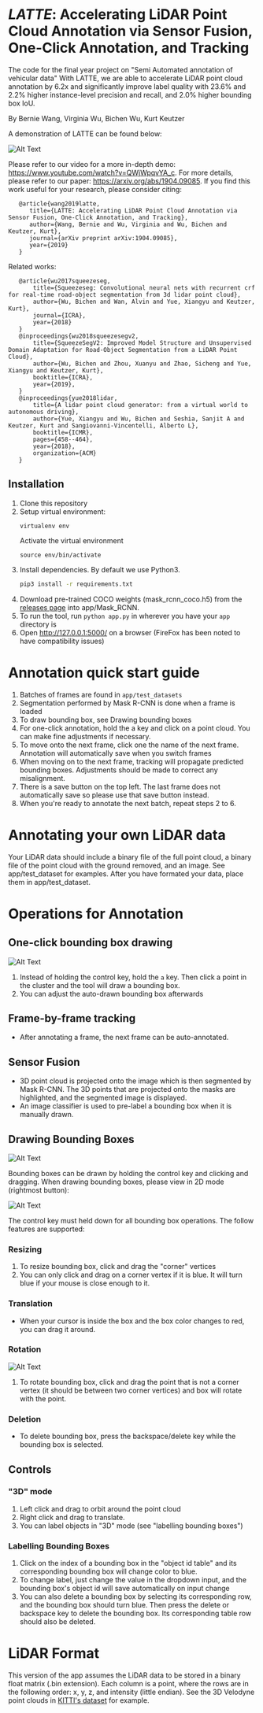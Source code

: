 # _LATTE_: Accelerating LiDAR Point Cloud Annotation via Sensor Fusion, One-Click Annotation, and Tracking

The code for the final year project on "Semi Automated annotation of vehicular data"
With LATTE, we are able to accelerate LiDAR point cloud annotation by 6.2x and significantly improve label quality with 23.6% and 2.2% higher instance-level precision and recall, and 2.0% higher bounding box IoU.

By Bernie Wang, Virginia Wu, Bichen Wu, Kurt Keutzer

A demonstration of LATTE can be found below:

![Alt Text](https://github.com/bernwang/LiDAR-annotator/blob/master/gifs/github_repo_demo.gif)

Please refer to our video for a more in-depth demo: https://www.youtube.com/watch?v=QWjWpqvYA_c. For more details, please refer to our paper: https://arxiv.org/abs/1904.09085. If you find this work useful for your research, please consider citing:
``` 
   @article{wang2019latte,
      title={LATTE: Accelerating LiDAR Point Cloud Annotation via Sensor Fusion, One-Click Annotation, and Tracking},
      author={Wang, Bernie and Wu, Virginia and Wu, Bichen and Keutzer, Kurt},
      journal={arXiv preprint arXiv:1904.09085},
      year={2019}
   }
   ```
   
Related works:
```
   @article{wu2017squeezeseg,
       title={Squeezeseg: Convolutional neural nets with recurrent crf for real-time road-object segmentation from 3d lidar point cloud},
       author={Wu, Bichen and Wan, Alvin and Yue, Xiangyu and Keutzer, Kurt},
       journal={ICRA},
       year={2018}
   }
   @inproceedings{wu2018squeezesegv2,
       title={SqueezeSegV2: Improved Model Structure and Unsupervised Domain Adaptation for Road-Object Segmentation from a LiDAR Point            Cloud},
       author={Wu, Bichen and Zhou, Xuanyu and Zhao, Sicheng and Yue, Xiangyu and Keutzer, Kurt},
       booktitle={ICRA},
       year={2019},
   }
   @inproceedings{yue2018lidar,
       title={A lidar point cloud generator: from a virtual world to autonomous driving},
       author={Yue, Xiangyu and Wu, Bichen and Seshia, Sanjit A and Keutzer, Kurt and Sangiovanni-Vincentelli, Alberto L},
       booktitle={ICMR},
       pages={458--464},
       year={2018},
       organization={ACM}
   }
```

## Installation
1. Clone this repository
2. Setup virtual environment:
   ```Shell
   virtualenv env
   ```
   Activate the virtual environment
   ```Shell
   source env/bin/activate
   ```
3. Install dependencies. By default we use Python3.
   ```bash
   pip3 install -r requirements.txt
   ```
4. Download pre-trained COCO weights (mask_rcnn_coco.h5) from the [releases page](https://github.com/matterport/Mask_RCNN/releases) into app/Mask_RCNN.
5. To run the tool, run `python app.py` in wherever you have your `app` directory is
6. Open http://127.0.0.1:5000/ on a browser (FireFox has been noted to have compatibility issues)

# Annotation quick start guide
1. Batches of frames are found in `app/test_datasets`
2. Segmentation performed by Mask R-CNN is done when a frame is loaded
3. To draw bounding box, see Drawing bounding boxes
4. For one-click annotation, hold the a key and click on a point cloud. You can make fine adjustments if necessary. 
5. To move onto the next frame, click one the name of the next frame. Annotation will automatically save when you switch frames
6. When moving on to the next frame, tracking will propagate predicted bounding boxes. Adjustments should be made to correct any misalignment. 
7. There is a save button on the top left. The last frame does not automatically save so please use that save button instead. 
8. When you're ready to annotate the next batch, repeat steps 2 to 6.

# Annotating your own LiDAR data
Your LiDAR data should include a binary file of the full point cloud, a binary file of the point cloud with the ground removed, and an image. See app/test_dataset for examples. After you have formated your data, place them in app/test_dataset. 

# Operations for Annotation

## One-click bounding box drawing
![Alt Text](https://github.com/bernwang/LiDAR-annotator/blob/master/gifs/one_click_annotation_cropped.gif)
1. Instead of holding the control key, hold the `a` key. Then click a point in the cluster and the tool will draw a bounding box. 
2. You can adjust the auto-drawn bounding box afterwards

## Frame-by-frame tracking
- After annotating a frame, the next frame can be auto-annotated. 

## Sensor Fusion
- 3D point cloud is projected onto the image which is then segmented by Mask R-CNN. The 3D points that are projected onto the masks are highlighted, and the segmented image is displayed.
- An image classifier is used to pre-label a bounding box when it is manually drawn. 

## Drawing Bounding Boxes

![Alt Text](https://github.com/bernwang/LiDAR-annotator/blob/master/gifs/step1.gif)

Bounding boxes can be drawn by holding the control key and clicking and dragging. When drawing bounding boxes, please view in 2D mode (rightmost button): 

![Alt Text](https://github.com/bernwang/LiDAR-annotator/blob/master/images/different_modes.png)

The control key must held down for all bounding box operations. The follow features are supported:
### Resizing
1. To resize bounding box, click and drag the "corner" vertices
2. You can only click and drag on a corner vertex if it is blue. It will turn blue if your mouse is close enough to it. 

### Translation
- When your cursor is inside the box and the box color changes to red, you can drag it around. 

### Rotation

![Alt Text](https://github.com/bernwang/LiDAR-annotator/blob/master/images/bounding_box.png)

1. To rotate bounding box, click and drag the point that is not a corner vertex (it should be between two corner vertices) and box will rotate with the point. 

### Deletion
- To delete bounding box, press the backspace/delete key while the bounding box is selected. 

## Controls
### "3D" mode
1. Left click and drag to orbit around the point cloud
2. Right click and drag to translate.
3. You can label objects in "3D" mode (see "labelling bounding boxes")

### Labelling Bounding Boxes
1. Click on the index of a bounding box in the "object id table" and its corresponding bounding box will change color to blue.
2. To change label, just change the value in the dropdown input, and the bounding box's object id will save automatically on input change
3. You can also delete a bounding box by selecting its corresponding row, and the bounding box should turn blue. Then press the delete or backspace key to delete the bounding box. Its corresponding table row should also be deleted. 

# LiDAR Format
This version of the app assumes the LiDAR data to be stored in a binary float matrix (.bin extension). 
Each column is a point, where the rows are in the following order: x, y, z, and intensity (little endian).
See the 3D Velodyne point clouds in [KITTI's dataset](http://www.cvlibs.net/datasets/kitti/raw_data.php) for example. 
